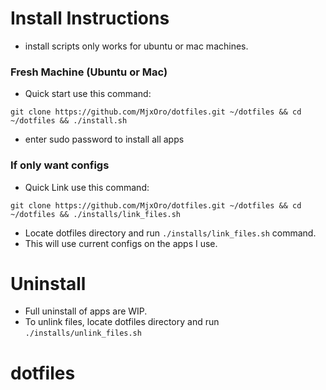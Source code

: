 # Install Instructions

- install scripts only works for ubuntu or mac machines.

### Fresh Machine (Ubuntu or Mac)

- Quick start use this command:

```
git clone https://github.com/MjxOro/dotfiles.git ~/dotfiles && cd ~/dotfiles && ./install.sh
```

- enter sudo password to install all apps

### If only want configs

- Quick Link use this command:

```
git clone https://github.com/MjxOro/dotfiles.git ~/dotfiles && cd ~/dotfiles && ./installs/link_files.sh
```

- Locate dotfiles directory and run `./installs/link_files.sh` command.
- This will use current configs on the apps I use.

# Uninstall

- Full uninstall of apps are WIP.
- To unlink files, locate dotfiles directory and run `./installs/unlink_files.sh`

# dotfiles
